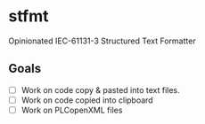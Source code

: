# stfmt

Opinionated IEC-61131-3 Structured Text Formatter

## Goals

-   [ ] Work on code copy & pasted into text files.
-   [ ] Work on code copied into clipboard
-   [ ] Work on PLCopenXML files
